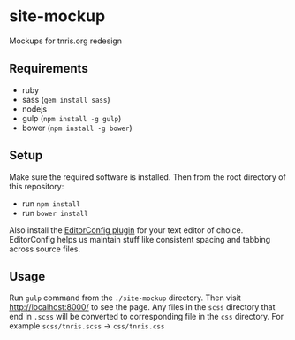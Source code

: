 # site-mockup

Mockups for tnris.org redesign


## Requirements

 - ruby
 - sass (`gem install sass`)
 - nodejs
 - gulp (`npm install -g gulp`)
 - bower (`npm install -g bower`)


## Setup

Make sure the required software is installed. Then from the root directory of
this repository:

 - run `npm install`
 - run `bower install`

Also install the [EditorConfig plugin](http://editorconfig.org/#download) for your text editor of choice. EditorConfig helps us maintain stuff like consistent spacing and tabbing across source files.

## Usage

Run `gulp` command from the `./site-mockup` directory. Then visit
[http://localhost:8000/](http://localhost:8000/) to see the page. Any files in
the `scss` directory that end in `.scss` will be converted to corresponding file
in the `css` directory. For example `scss/tnris.scss` -> `css/tnris.css`
